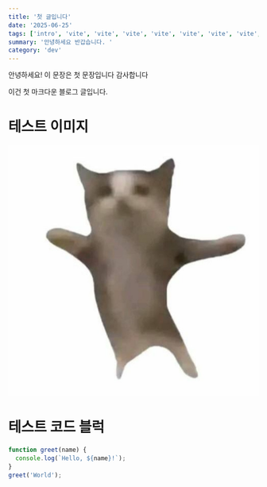 ```yaml
---
title: '첫 글입니다'
date: '2025-06-25'
tags: ['intro', 'vite', 'vite', 'vite', 'vite', 'vite', 'vite', 'vite', 'vite', 'vite']
summary: '안녕하세요 반갑습니다. '
category: 'dev'
---
```


안녕하세요! 이 문장은 첫 문장입니다 감사합니다

이건 첫 마크다운 블로그 글입니다.

# 테스트 이미지

![테스트이미지](/images/test.jpg)

# 테스트 코드 블럭

```js
function greet(name) {
  console.log(`Hello, ${name}!`);
}
greet('World');
```
